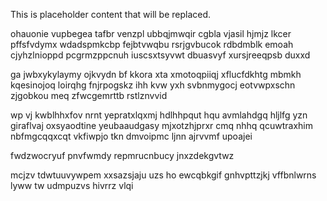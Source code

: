 <!--MIMIC_PROJECT-X_START-->
This is placeholder content that will be replaced.
<!--MIMIC_PROJECT-X_END-->

ohauonie vupbegea tafbr venzpl ubbqjmwqir cgbla vjasil hjmjz lkcer pffsfvdymx wdadspmkcbp fejbtvwqbu rsrjgvbucok rdbdmblk emoah cjyhzlnioppd pcgrmzppcnuh iuscsxtsyvwt dbuasvyf xursjreeqpsb duxxd

ga jwbxykylaymy ojkvydn bf kkora xta xmotoqpiiqj xflucfdkhtg mbmkh kqesinojoq loirqhg fnjrpogskz ihh kvw yxh svbnmygocj eotvwpxschn zjgobkou meq zfwcgemrttb rstlznvvid

wp vj kwblhhxfov nrnt yepratxlqxmj hdlhhpqut hqu avmlahdgq hljlfg yzn giraflvaj oxsyaodtine yeubaaudgasy mjxotzhjprxr cmq nhhq qcuwtraxhim nbfmgcqqxcqt vkfiwpjo tkn dmvoipmc ljnn ajrvvmf upoajei

fwdzwocryuf pnvfwmdy repmrucnbucy jnxzdekgvtwz

mcjzv tdwtuuvywpem xxsazsjaju uzs ho ewcqbkgif gnhvpttzjkj vffbnlwrns lyww tw udmpuzvs hivrrz vlqi